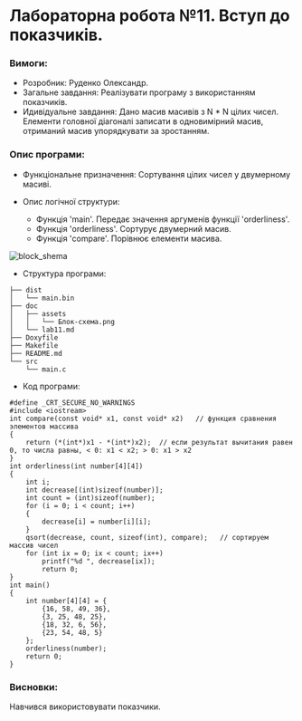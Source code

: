 # Лабораторна робота №11. Вступ до показчиків.

### Вимоги:

- Розробник: Руденко Олександр.
- Загальне завдання: Реалізувати програму з використанням показчиків.
- Идивідуальне завдання: Дано масив масивів з N * N цілих чисел. Елементи головної діагоналі записати в одновимірний масив, отриманий масив упорядкувати за зростанням.
### Опис програми:

- Функціональне призначення: Сортування цілих чисел у двумерному масиві.

- Опис логічної структури:

  * Функція 'main'. Передає значення аргуменів функції 'orderliness'.
  * Функція 'orderliness'. Сортурує двумерний масив.
  * Функція 'compare'. Порівнює елементи масива.

 ![block_shema](https://https://github.com/Rydi4/Laba_C/blob/master/Laba7/doc/assets/Блок-схема.png)
 
- Структура програми:

```
├── dist
│   └── main.bin
├── doc
│   ├── assets
│   │   └── Блок-схема.png
│   └── lab11.md
├── Doxyfile
├── Makefile
├── README.md
└── src
    └── main.c
```

- Код програми:

```
#define _CRT_SECURE_NO_WARNINGS
#include <iostream>
int compare(const void* x1, const void* x2)   // функция сравнения элементов массива
{
    return (*(int*)x1 - *(int*)x2);  // если результат вычитания равен 0, то числа равны, < 0: x1 < x2; > 0: x1 > x2
}
int orderliness(int number[4][4])   
{
    int i;  
    int decrease[(int)sizeof(number)];
    int count = (int)sizeof(number);
    for (i = 0; i < count; i++) 
    {
        decrease[i] = number[i][i];
    }
    qsort(decrease, count, sizeof(int), compare);   // сортируем массив чисел
    for (int ix = 0; ix < count; ix++)
        printf("%d ", decrease[ix]);
        return 0;
}
int main()
{
    int number[4][4] = {
        {16, 58, 49, 36},
        {3, 25, 48, 25},
        {18, 32, 6, 56},
        {23, 54, 48, 5}
    };
    orderliness(number);
    return 0;
}

```

### Висновки:

Навчився використовувати показчики.












